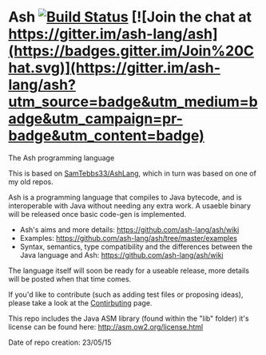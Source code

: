 # Ash [![Build Status](https://travis-ci.org/ash-lang/ash.svg?branch=master)](https://travis-ci.org/ash-lang/ash) [![Join the chat at https://gitter.im/ash-lang/ash](https://badges.gitter.im/Join%20Chat.svg)](https://gitter.im/ash-lang/ash?utm_source=badge&utm_medium=badge&utm_campaign=pr-badge&utm_content=badge)

The Ash programming language

This is based on [SamTebbs33/AshLang](https://github.com/SamTebbs33/AshLang), which in turn was based on one of my old repos.

Ash is a programming language that compiles to Java bytecode, and is interoperable with Java without needing any extra work. A usaeble binary will be released once basic code-gen is implemented.

* Ash's aims and more details: https://github.com/ash-lang/ash/wiki
* Examples: https://github.com/ash-lang/ash/tree/master/examples
* Syntax, semantics, type compatibility and the differences between the Java language and Ash: https://github.com/ash-lang/ash/wiki

The language itself will soon be ready for a useable release, more details will be posted when that time comes.

If you'd like to contribute (such as adding test files or proposing ideas), please take a look at the [Contirbuting](CONTRIBUTING.md) page.

This repo includes the Java ASM library (found within the "lib" folder) it's license can be found here: http://asm.ow2.org/license.html

Date of repo creation: 23/05/15
